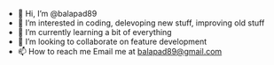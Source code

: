 - 👋 Hi, I’m @balapad89
- 👀 I’m interested in coding, delevoping new stuff, improving old stuff
- 🌱 I’m currently learning a bit of everything
- 💞️ I’m looking to collaborate on feature development
- 📫 How to reach me Email me at balapad89@gmail.com

<!---
balapad89/balapad89 is a ✨ special ✨ repository because its `README.md` (this file) appears on your GitHub profile.
You can click the Preview link to take a look at your changes.
--->
